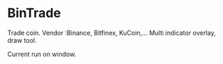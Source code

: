 # BinTrade
Trade coin. Vendor :Binance, Bitfinex, KuCoin,... Multi indicator overlay, draw tool.

Current run on window.
